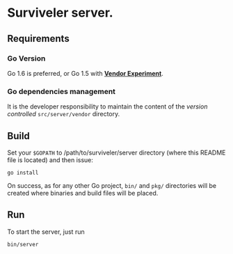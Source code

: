 # Surviveler server.

## Requirements

### Go Version

Go 1.6 is preferred, or Go 1.5 with [**Vendor Experiment**](https://medium.com/@freeformz/go-1-5-s-vendor-experiment-fd3e830f52c3#.ks6p4locq).

### Go dependencies management

It is the developer responsibility to maintain the content of the *version
controlled* `src/server/vendor` directory.

## Build

Set your `$GOPATH` to /path/to/surviveler/server directory (where this README
file is located) and then issue:

```
go install
```

On success, as for any other Go project, `bin/` and `pkg/` directories will be
created where binaries and build files will be placed.

## Run

To start the server, just run

```
bin/server
```
